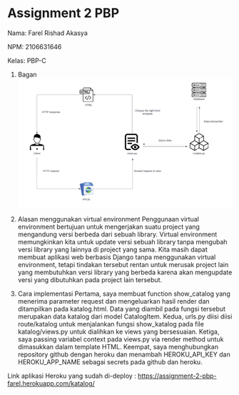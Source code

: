 
# Assignment 2 PBP
Nama: Farel Rishad Akasya

NPM: 2106631646

Kelas: PBP-C

1. Bagan
  ![](https://raw.githubusercontent.com/farelakasya/assignment2clone/main/assets/bagan.png)

2. Alasan menggunakan virtual environment
Penggunaan virtual environment bertujuan untuk mengerjakan suatu project yang mengandung versi berbeda dari sebuah library. Virtual environment memungkinkan kita untuk update versi sebuah library tanpa mengubah versi library yang lainnya di project yang sama. Kita masih dapat membuat aplikasi web berbasis Django tanpa menggunakan virtual environment, tetapi tindakan tersebut rentan untuk merusak project lain yang membutuhkan versi library yang berbeda karena akan mengupdate versi yang dibutuhkan pada project lain tersebut.

3. Cara implementasi
Pertama, saya membuat function show_catalog yang menerima parameter request dan mengeluarkan hasil render dan ditampilkan pada katalog.html. Data yang diambil pada fungsi tersebut merupakan data katalog dari model CatalogItem. Kedua, urls.py diisi diisi route/katalog untuk menjalankan fungsi show_katalog pada file katalog/views.py untuk dialihkan ke views yang bersesuaian. Ketiga, saya passing variabel context pada views.py via render method untuk dimasukkan dalam template HTML. Keempat, saya menghubungkan repository github dengan heroku  dan menambah HEROKU_API_KEY dan HEROKU_APP_NAME sebagai secrets pada github dan heroku.

Link aplikasi Heroku yang sudah di-deploy : https://assignment-2-pbp-farel.herokuapp.com/katalog/
